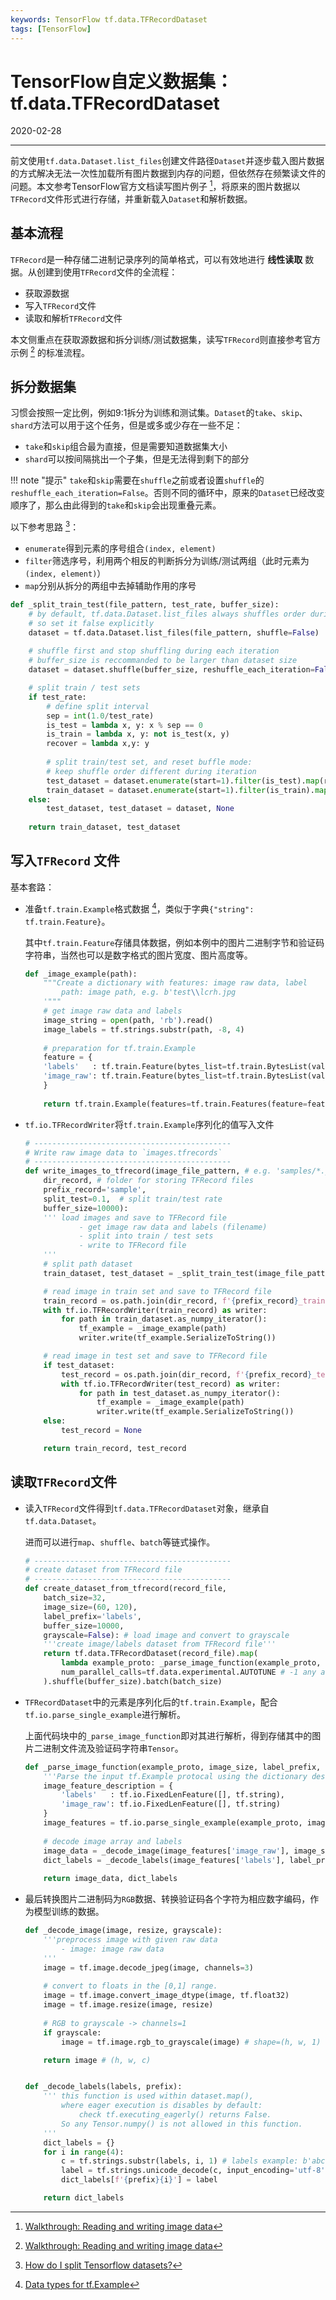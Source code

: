 ```yaml
---
keywords: TensorFlow tf.data.TFRecordDataset
tags: [TensorFlow]
---
```


# TensorFlow自定义数据集：tf.data.TFRecordDataset

2020-02-28

---

前文使用`tf.data.Dataset.list_files`创建文件路径`Dataset`并逐步载入图片数据的方式解决无法一次性加载所有图片数据到内存的问题，但依然存在频繁读文件的问题。本文参考TensorFlow官方文档读写图片例子 [^1]，将原来的图片数据以`TFRecord`文件形式进行存储，并重新载入`Dataset`和解析数据。

## 基本流程

`TFRecord`是一种存储二进制记录序列的简单格式，可以有效地进行 **线性读取** 数据。从创建到使用`TFRecord`文件的全流程：

- 获取源数据
- 写入`TFRecord`文件
- 读取和解析`TFRecord`文件

本文侧重点在获取源数据和拆分训练/测试数据集，读写`TFRecord`则直接参考官方示例 [^1] 的标准流程。


## 拆分数据集

习惯会按照一定比例，例如9:1拆分为训练和测试集。`Dataset`的`take`、`skip`、`shard`方法可以用于这个任务，但是或多或少存在一些不足：

- `take`和`skip`组合最为直接，但是需要知道数据集大小
- `shard`可以按间隔挑出一个子集，但是无法得到剩下的部分

!!! note "提示"
    `take`和`skip`需要在`shuffle`之前或者设置`shuffle`的`reshuffle_each_iteration=False`。否则不同的循环中，原来的`Dataset`已经改变顺序了，那么由此得到的`take`和`skip`会出现重叠元素。


以下参考思路 [^2]：

- `enumerate`得到元素的序号组合`(index, element)`
- `filter`筛选序号，利用两个相反的判断拆分为训练/测试两组（此时元素为`(index, element)`）
- `map`分别从拆分的两组中去掉辅助作用的序号


```python
def _split_train_test(file_pattern, test_rate, buffer_size):
    # by default, tf.data.Dataset.list_files always shuffles order during iteration
    # so set it false explicitly
    dataset = tf.data.Dataset.list_files(file_pattern, shuffle=False)
    
    # shuffle first and stop shuffling during each iteration
    # buffer_size is reccommanded to be larger than dataset size
    dataset = dataset.shuffle(buffer_size, reshuffle_each_iteration=False)

    # split train / test sets
    if test_rate:
        # define split interval
        sep = int(1.0/test_rate)
        is_test = lambda x, y: x % sep == 0
        is_train = lambda x, y: not is_test(x, y)
        recover = lambda x,y: y
        
        # split train/test set, and reset buffle mode: 
        # keep shuffle order different during iteration
        test_dataset = dataset.enumerate(start=1).filter(is_test).map(recover)
        train_dataset = dataset.enumerate(start=1).filter(is_train).map(recover)
    else:
        test_dataset, test_dataset = dataset, None
    
    return train_dataset, test_dataset
```


## 写入`TFRecord` 文件

基本套路：

- 准备`tf.train.Example`格式数据 [^3]，类似于字典`{"string": tf.train.Feature}`。

    其中`tf.train.Feature`存储具体数据，例如本例中的图片二进制字节和验证码字符串，当然也可以是数字格式的图片宽度、图片高度等。

    ```python
    def _image_example(path):
        """Create a dictionary with features: image raw data, label
            path: image path, e.g. b'test\\lcrh.jpg
        '"""
        # get image raw data and labels
        image_string = open(path, 'rb').read()
        image_labels = tf.strings.substr(path, -8, 4)
        
        # preparation for tf.train.Example
        feature = {
        'labels'   : tf.train.Feature(bytes_list=tf.train.BytesList(value=[image_labels.numpy()])),
        'image_raw': tf.train.Feature(bytes_list=tf.train.BytesList(value=[image_string]))
        }
        
        return tf.train.Example(features=tf.train.Features(feature=feature))
    ```

- `tf.io.TFRecordWriter`将`tf.train.Example`序列化的值写入文件

    ```python
    # --------------------------------------------
    # Write raw image data to `images.tfrecords`
    # --------------------------------------------
    def write_images_to_tfrecord(image_file_pattern, # e.g. 'samples/*.jpg'
        dir_record, # folder for storing TFRecord files
        prefix_record='sample',
        split_test=0.1,  # split train/test rate
        buffer_size=10000):
        ''' load images and save to TFRecord file
                - get image raw data and labels (filename)
                - split into train / test sets
                - write to TFRecord file
        '''
        # split path dataset
        train_dataset, test_dataset = _split_train_test(image_file_pattern, split_test, buffer_size)

        # read image in train set and save to TFRecord file
        train_record = os.path.join(dir_record, f'{prefix_record}_train.tfrecords')
        with tf.io.TFRecordWriter(train_record) as writer:
            for path in train_dataset.as_numpy_iterator():
                tf_example = _image_example(path)
                writer.write(tf_example.SerializeToString())

        # read image in test set and save to TFRecord file
        if test_dataset:
            test_record = os.path.join(dir_record, f'{prefix_record}_test.tfrecords')
            with tf.io.TFRecordWriter(test_record) as writer:
                for path in test_dataset.as_numpy_iterator():
                    tf_example = _image_example(path)
                    writer.write(tf_example.SerializeToString())
        else:
            test_record = None

        return train_record, test_record
    ```


## 读取`TFRecord`文件

- 读入`TFRecord`文件得到`tf.data.TFRecordDataset`对象，继承自`tf.data.Dataset`。

    进而可以进行`map`、`shuffle`、`batch`等链式操作。

    ```python
    # --------------------------------------------
    # create dataset from TFRecord file
    # --------------------------------------------
    def create_dataset_from_tfrecord(record_file, 
        batch_size=32, 
        image_size=(60, 120), 
        label_prefix='labels',
        buffer_size=10000,
        grayscale=False): # load image and convert to grayscale
        '''create image/labels dataset from TFRecord file'''          
        return tf.data.TFRecordDataset(record_file).map(
            lambda example_proto: _parse_image_function(example_proto, image_size, label_prefix, grayscale),
            num_parallel_calls=tf.data.experimental.AUTOTUNE # -1 any available CPUs
        ).shuffle(buffer_size).batch(batch_size)
    ```

- `TFRecordDataset`中的元素是序列化后的`tf.train.Example`，配合`tf.io.parse_single_example`进行解析。

    上面代码块中的`_parse_image_function`即对其进行解析，得到存储其中的图片二进制文件流及验证码字符串`Tensor`。

    ```python
    def _parse_image_function(example_proto, image_size, label_prefix, grayscale):
        '''Parse the input tf.Example protocal using the dictionary describing the features'''
        image_feature_description = {
            'labels'   : tf.io.FixedLenFeature([], tf.string),
            'image_raw': tf.io.FixedLenFeature([], tf.string)
        }
        image_features = tf.io.parse_single_example(example_proto, image_feature_description)
        
        # decode image array and labels
        image_data = _decode_image(image_features['image_raw'], image_size, grayscale)
        dict_labels = _decode_labels(image_features['labels'], label_prefix)
        
        return image_data, dict_labels
    ```

- 最后转换图片二进制码为`RGB`数据、转换验证码各个字符为相应数字编码，作为模型训练的数据。

    ```python
    def _decode_image(image, resize, grayscale):
        '''preprocess image with given raw data
            - image: image raw data
        '''
        image = tf.image.decode_jpeg(image, channels=3)
        
        # convert to floats in the [0,1] range.
        image = tf.image.convert_image_dtype(image, tf.float32)
        image = tf.image.resize(image, resize)
        
        # RGB to grayscale -> channels=1
        if grayscale:
            image = tf.image.rgb_to_grayscale(image) # shape=(h, w, 1)

        return image # (h, w, c)


    def _decode_labels(labels, prefix):
        ''' this function is used within dataset.map(), 
            where eager execution is disables by default:
                check tf.executing_eagerly() returns False.
            So any Tensor.numpy() is not allowed in this function.
        '''
        dict_labels = {}
        for i in range(4):
            c = tf.strings.substr(labels, i, 1) # labels example: b'abcd'
            label = tf.strings.unicode_decode(c, input_encoding='utf-8') - ord('a')
            dict_labels[f'{prefix}{i}'] = label

        return dict_labels
    ```


[^1]: [Walkthrough: Reading and writing image data](https://tensorflow.google.cn/tutorials/load_data/tfrecord#walkthrough_reading_and_writing_image_data)
[^2]: [How do I split Tensorflow datasets?](https://stackoverflow.com/questions/51125266/how-do-i-split-tensorflow-datasets/51126863#51126863)
[^3]: [Data types for tf.Example](https://tensorflow.google.cn/tutorials/load_data/tfrecord#tfexample)